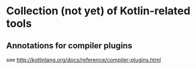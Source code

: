 # Collection (not yet) of Kotlin-related tools

## Annotations for compiler plugins

see http://kotlinlang.org/docs/reference/compiler-plugins.html
